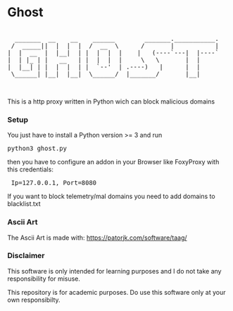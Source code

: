 # Ghost
<pre>

  _______  __    __    ______        _______.___________.
 /  _____||  |  |  |  /  __  \      /       |           |
|  |  __  |  |__|  | |  |  |  |    |   (----`---|  |----`
|  | |_ | |   __   | |  |  |  |     \   \       |  |     
|  |__| | |  |  |  | |  `--'  | .----)   |      |  |     
 \______| |__|  |__|  \______/  |_______/       |__|     
                                                         
                                                                                                                      
</pre>
This is a http proxy written in Python wich can block malicious domains


### Setup
You just have to install a Python version >= 3 and run <pre> python3 ghost.py</pre>
then you have to configure an addon in your Browser like FoxyProxy with this credentials:  
<pre> Ip=127.0.0.1, Port=8080 </pre>  
If you want to block telemetry/mal domains you need to add domains to blacklist.txt

### Ascii Art  
The Ascii Art is made with: https://patorjk.com/software/taag/

### Disclaimer
This software is only intended for learning purposes and I do not take any responsibility for misuse. 

This repository is for academic purposes. Do use this software only at your own responsibilty.

